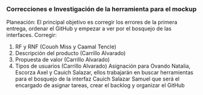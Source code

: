 ### Correcciones e Investigación de la herramienta para el mockup
Planeación: El principal objetivo es corregir los errores de la primera entrega, ordenar el GitHub y empezar a ver por el bosquejo de las interfaces.
Corregir:
1.	RF y RNF (Couoh Miss y Caamal Tencle)
2.	Descripción del producto (Carrillo Alvarado)
3.	Propuesta de valor (Carrillo Alvarado)
4.	Tipos de usuarios (Carrillo Alvarado)
Asignación para Ovando Natalia, Escorza Axel y Cauich Salazar, ellos trabajarán en buscar herramientas para el bosquejo de la interfaz
Cauich Salazar Samuel que será el encargado de asignar tareas, crear el backlog y organizar el GitHub
